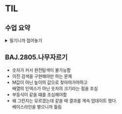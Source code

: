 # TIL
## 수업 요약
<details>
<summary>필기니까 접어놓기</summary>

<!-- summary 아래 한칸 공백 두어야함 -->
### Search 검색

- 목적하는 탐색 키를 가진 항목을 찾는 작업

- Sequential Search 순차 검색  
  일렬로 되어 있는 자료를 순서대로 검색하는 방법으로 비효율적
  정렬된 경우와 아닌 경우로 나눌 수 있음  

- 정렬 아닌 경우  
  찾고자 하는 원소의 순서에 따라 비교횟수가 결정된다.  
  (1/n)*(1+2+3+...+n) = (n+1)/2  
  따라서 O(n)

- 정렬된 경우  
  특정 조건에 검색을 종료할 수 있다.   
  평균 비교 횟수가 반으로 줄어든다.   
  -> 구현시 조심해야할 것은 i<n.  n이 되었을 때 안 돌게 해야함  
   
  
### Binary search 이진검색

- 자료의 가운데에 있는 항목의 키 값과 비교하여  
  다음 검색의 위치를 결정하고 검색을 계속 진행하는 방법

- 정렬된 상태가 기본

```python
def binarySearch(a, N, key): #key를 찾으면 인덱스, 실패하면 -1 반환
  start = 0
  end = N-1
  while start<=end:
    middle = (start+end)//2
    if a[middele] == key:
      return middle #검색 성공시 중간값
    elif a[middle] > key:
      end = middle -1 # 찾는 값보다 크다? 왼쪽 구간
    else:
      start = middle +1 #찾는 값보다 작다? 오른쪽 구간
  return -1
```
### index 인덱스
- 원본 데이터와 별개로 배열 인덱스를 추가하기도 함
- Database에서 테이블에 대한 동작 속도를 높여주려고 한다
- 대량의 데이터를 매번 정렬할 수 없으니까 사용
- **이진 탐색 트리** 구조로 Database index가 구성되어있다

### Selection Sort 선택 정렬

- 주어진 자료들 중 가장 작은 값의 원소부터 차례대로 선택하여 위치를 교환하는 방식
- 정렬 과정
  1) 주어진 리스트 중에서 최소값을 찾는다
  2) 그 값을 리스트 맨 앞에 위치한 값과 교환한다
  3) 맨 처음 위치를 제외한 나머지 리스트를 대상으로 반복한다
- 시간 복잡도 O(n^2)
- 불안정정렬
```python
def selectionSort(a, N): 
  for i in range(N-1): # 정렬 구간의 시작 인덱스 
    min_idx = i # 첫 원소를 최소로 가정
    for j in range(i+1, N): #최소 원소 위치 갱신
      if a[min_idx] > a[j]:
        min_idx = j
      a[i], a[min_idx] = a[min_idx], a[i] #구간 최솟값을 구간 맨 앞으로
```

### Selection Algorithm 셀렉션 알고리즘

- 저장되어 있는 자료로부터 k번째로 큰 혹은 작은 원소를 찾는 방법
- 시간복잡도 O(kn)
- 과정
  1) 정렬 알고리즘으로 정렬
  2) 원하는 순서에 있는 원소 가져오기
```python
def select(arr, k):
  for i in range(0,k):
    min_index = i
    for j in range(i+1,len(arr)):
      if arr[min_index]>arr[j]:
        min_index = j
    arr[i], arr[min_index] = arr[min_index], arr[i]
  return arr[k-1]
```
</details>


## BAJ.2805.나무자르기
- 숫자가 커서 완전탐색이 불가능함
- 이진 검색을 구현해야만 하는 문제
- M값이 아닌 높이의 값으로 찾아야가야하고  
  배열의 인덱스가 아닌 숫자의 크기라는 점을 조심
- 부등식이 같을 떄를 조심해야함
- 왜 그런지는 모르겠는데 같을 때 결과를 계속 업데이트 했다.  
  베이스라인을 뱉으니까 틀림

